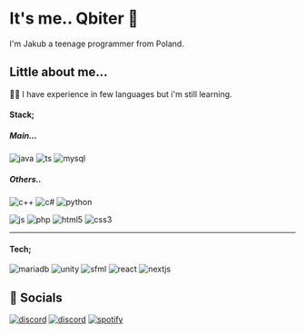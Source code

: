 
# It's me.. Qbiter 👋
I'm Jakub a teenage programmer from Poland. 

## Little about me...
👩‍💻 I have experience in few languages but i'm still learning.


#### Stack;
##### Main...
![java](https://img.shields.io/badge/JAVA-262626?style=for-the-badge&logo=openjdk&logoColor=orange)
![ts](https://img.shields.io/badge/typescript-262626?style=for-the-badge&logo=typescript)
![mysql](https://img.shields.io/badge/mysql-262626?style=for-the-badge&logo=mysql)

##### Others..
![c++](https://img.shields.io/badge/C++-262626?style=for-the-badge&logo=cplusplus&logoColor=blue)
![c#](https://img.shields.io/badge/C%23-262626?style=for-the-badge&logo=csharp&logoColor=blue)
![python](https://img.shields.io/badge/PYTHON-262626?style=for-the-badge&logo=python)

![js](https://img.shields.io/badge/JAVASCRIPT-262626?style=for-the-badge&logo=javascript)
![php](https://img.shields.io/badge/php-262626?style=for-the-badge&logo=php)
![html5](https://img.shields.io/badge/HTML5-262626?style=for-the-badge&logo=html5)
![css3](https://img.shields.io/badge/CSS3-262626?style=for-the-badge&logo=css3&logoColor=blue)

-----

#### Tech;
![mariadb](https://img.shields.io/badge/MariaDB-003545?style=for-the-badge&logo=mariadb&logoColor=white)
![unity](https://img.shields.io/badge/unity-262626?style=for-the-badge&logo=unity)
![sfml](https://img.shields.io/badge/sfml-262626?style=for-the-badge&logo=sfml)
![react](https://img.shields.io/badge/react-262626?style=for-the-badge&logo=react)
![nextjs](https://img.shields.io/badge/next-0d0d0d?style=for-the-badge&logo=next.js)

## 🔗 Socials
[![discord](https://img.shields.io/badge/qbiter-7289da?style=for-the-badge&logo=discord&logoColor=white)](https://discord.com/users/385119411427606541)
[![discord](https://img.shields.io/badge/qbiter_-7289da?style=for-the-badge&logo=discord&logoColor=white)](https://discord.com/users/772425201568055316)
[![spotify](https://img.shields.io/badge/QBITER-1DB954?style=for-the-badge&logo=spotify&logoColor=white)](https://open.spotify.com/user/a56r3hj0uz08zxqsdnjg0rio4?si=60176d56daf3407c)
